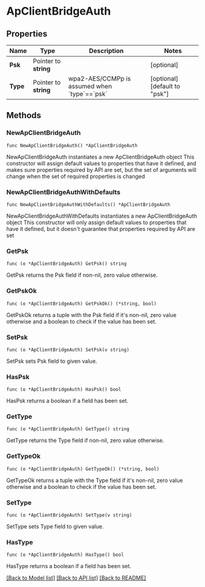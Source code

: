 # ApClientBridgeAuth

## Properties

Name | Type | Description | Notes
------------ | ------------- | ------------- | -------------
**Psk** | Pointer to **string** |  | [optional] 
**Type** | Pointer to **string** | wpa2-AES/CCMPp is assumed when &#x60;type&#x60;&#x3D;&#x3D;&#x60;psk&#x60; | [optional] [default to "psk"]

## Methods

### NewApClientBridgeAuth

`func NewApClientBridgeAuth() *ApClientBridgeAuth`

NewApClientBridgeAuth instantiates a new ApClientBridgeAuth object
This constructor will assign default values to properties that have it defined,
and makes sure properties required by API are set, but the set of arguments
will change when the set of required properties is changed

### NewApClientBridgeAuthWithDefaults

`func NewApClientBridgeAuthWithDefaults() *ApClientBridgeAuth`

NewApClientBridgeAuthWithDefaults instantiates a new ApClientBridgeAuth object
This constructor will only assign default values to properties that have it defined,
but it doesn't guarantee that properties required by API are set

### GetPsk

`func (o *ApClientBridgeAuth) GetPsk() string`

GetPsk returns the Psk field if non-nil, zero value otherwise.

### GetPskOk

`func (o *ApClientBridgeAuth) GetPskOk() (*string, bool)`

GetPskOk returns a tuple with the Psk field if it's non-nil, zero value otherwise
and a boolean to check if the value has been set.

### SetPsk

`func (o *ApClientBridgeAuth) SetPsk(v string)`

SetPsk sets Psk field to given value.

### HasPsk

`func (o *ApClientBridgeAuth) HasPsk() bool`

HasPsk returns a boolean if a field has been set.

### GetType

`func (o *ApClientBridgeAuth) GetType() string`

GetType returns the Type field if non-nil, zero value otherwise.

### GetTypeOk

`func (o *ApClientBridgeAuth) GetTypeOk() (*string, bool)`

GetTypeOk returns a tuple with the Type field if it's non-nil, zero value otherwise
and a boolean to check if the value has been set.

### SetType

`func (o *ApClientBridgeAuth) SetType(v string)`

SetType sets Type field to given value.

### HasType

`func (o *ApClientBridgeAuth) HasType() bool`

HasType returns a boolean if a field has been set.


[[Back to Model list]](../README.md#documentation-for-models) [[Back to API list]](../README.md#documentation-for-api-endpoints) [[Back to README]](../README.md)


